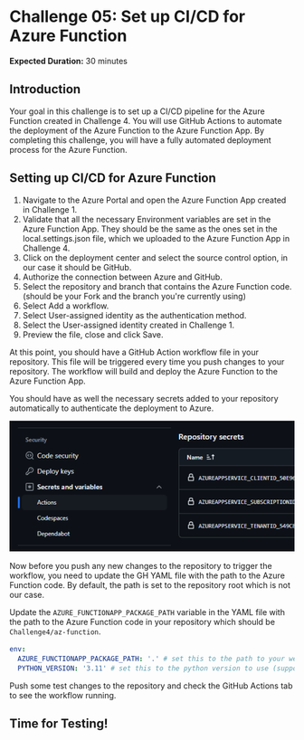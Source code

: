 # Challenge 05: Set up CI/CD for Azure Function

**Expected Duration:** 30 minutes

## Introduction
Your goal in this challenge is to set up a CI/CD pipeline for the Azure Function created in Challenge 4. You will use GitHub Actions to automate the deployment of the Azure Function to the Azure Function App.
By completing this challenge, you will have a fully automated deployment process for the Azure Function.

## Setting up CI/CD for Azure Function

1. Navigate to the Azure Portal and open the Azure Function App created in Challenge 1.
2. Validate that all the necessary Environment variables are set in the Azure Function App. They should be the same as the ones set in the local.settings.json file, which we uploaded to the Azure Function App in Challenge 4.
2. Click on the deployment center and select the source control option, in our case it should be GitHub.
3. Authorize the connection between Azure and GitHub.
4. Select the repository and branch that contains the Azure Function code. (should be your Fork and the branch you're currently using)
5. Select Add a workflow.
6. Select User-assigned identity as the authentication method.
7. Select the User-assigned identity created in Challenge 1.
8. Preview the file, close and click Save.

At this point, you should have a GitHub Action workflow file in your repository. This file will be triggered every time you push changes to your repository. The workflow will build and deploy the Azure Function to the Azure Function App.

You should have as well the necessary secrets added to your repository automatically to authenticate the deployment to Azure.

![alt text](image.png)

Now before you push any new changes to the repository to trigger the workflow, you need to update the GH YAML file with the path to the Azure Function code. By default, the path is set to the repository root which is not our case.

Update the `AZURE_FUNCTIONAPP_PACKAGE_PATH` variable in the YAML file with the path to the Azure Function code in your repository which should be `Challenge4/az-function`.
```yaml
env:
  AZURE_FUNCTIONAPP_PACKAGE_PATH: '.' # set this to the path to your web app project, defaults to the repository root
  PYTHON_VERSION: '3.11' # set this to the python version to use (supports 3.6, 3.7, 3.8)
```

Push some test changes to the repository and check the GitHub Actions tab to see the workflow running.

## Time for Testing! 

